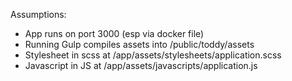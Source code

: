 Assumptions:
* App runs on port 3000 (esp via docker file)
* Running Gulp compiles assets into /public/toddy/assets
* Stylesheet in scss at /app/assets/stylesheets/application.scss
* Javascript in JS at /app/assets/javascripts/application.js
